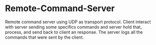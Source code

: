 # Remote-Command-Server

Remote command server using UDP as transport protocol.
Client interact with server sending some specifics commands and server hold that, process, and send back to client an response. 
The server logs all the commands that were sent by the client.
